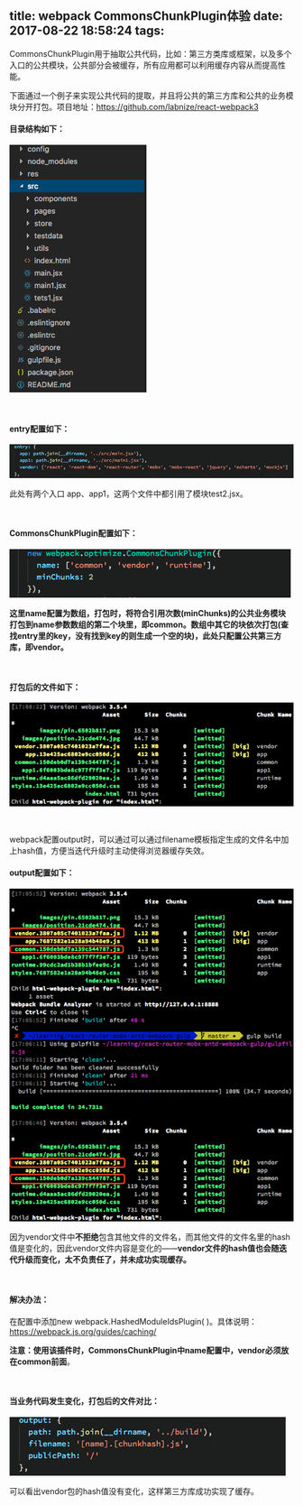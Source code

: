 title: webpack CommonsChunkPlugin体验
date: 2017-08-22 18:58:24
tags:
---

CommonsChunkPlugin用于抽取公共代码，比如：第三方类库或框架，以及多个入口的公共模块，公共部分会被缓存，所有应用都可以利用缓存内容从而提高性能。

下面通过一个例子来实现公共代码的提取，并且将公共的第三方库和公共的业务模块分开打包。项目地址：https://github.com/labnize/react-webpack3

#### 目录结构如下：

![comchunkplugin1](/img/comchunkplugin1.png)

​          



#### entry配置如下：

![comchunkplugin2](/img/comchunkplugin2.png)

此处有两个入口 app、app1，这两个文件中都引用了模块test2.jsx。

​          



#### CommonsChunkPlugin配置如下：

![comchunkplugin3](/img/comchunkplugin3.png)

**这里name配置为数组，打包时，将符合引用次数(minChunks)的公共业务模块打包到name参数数组的第二个块里，即common。数组中其它的块依次打包(查找entry里的key，没有找到key的则生成一个空的块)，此处只配置公共第三方库，即vendor。**

​          



#### 打包后的文件如下：

![comchunkplugin4](/img/comchunkplugin4.png)

​          

webpack配置output时，可以通过可以通过filename模板指定生成的文件名中加上hash值，方便当迭代升级时主动使得浏览器缓存失效。

#### output配置如下：

![comchunkplugin5](/img/comchunkplugin5.png)

因为vendor文件中**不拒绝**包含其他文件的文件名，而其他文件的文件名里的hash值是变化的，因此vendor文件内容是变化的——**vendor文件的hash值也会随迭代升级而变化，太不负责任了，并未成功实现缓存。**

​        



#### 解决办法：

在配置中添加new webpack.HashedModuleIdsPlugin( )。具体说明：https://webpack.js.org/guides/caching/

**注意：使用该插件时，CommonsChunkPlugin中name配置中，vendor必须放在common前面**。

​        

#### 当业务代码发生变化，打包后的文件对比：

![comchunkplugin6](/img/comchunkplugin6.png)

可以看出vendor包的hash值没有变化，这样第三方库成功实现了缓存。
